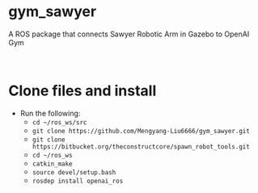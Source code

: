 # gym_sawyer
A ROS package that connects Sawyer Robotic Arm in Gazebo to OpenAI Gym

<br>

# Clone files and install
*   Run the following:
    *   `cd ~/ros_ws/src`
    *   `git clone https://github.com/Mengyang-Liu6666/gym_sawyer.git`
    *   `git clone https://bitbucket.org/theconstructcore/spawn_robot_tools.git`
    *   `cd ~/ros_ws`
    *   `catkin_make`
    *   `source devel/setup.bash`
    *   `rosdep install openai_ros`
